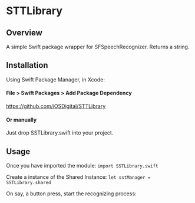 # STTLibrary

## Overview
A simple Swift package wrapper for SFSpeechRecognizer. Returns a string.

## Installation
Using Swift Package Manager, in Xcode:

#### File > Swift Packages > Add Package Dependency
https://github.com/iOSDigital/STTLibrary

#### Or manually
Just drop SSTLibrary.swift into your project.

## Usage
Once you have imported the module:
``` import SSTLibrary.swift ```

Create a instance of the Shared Instance:
``` let sstManager = SSTLibrary.shared ```

On say, a button press, start the recognizing process:


